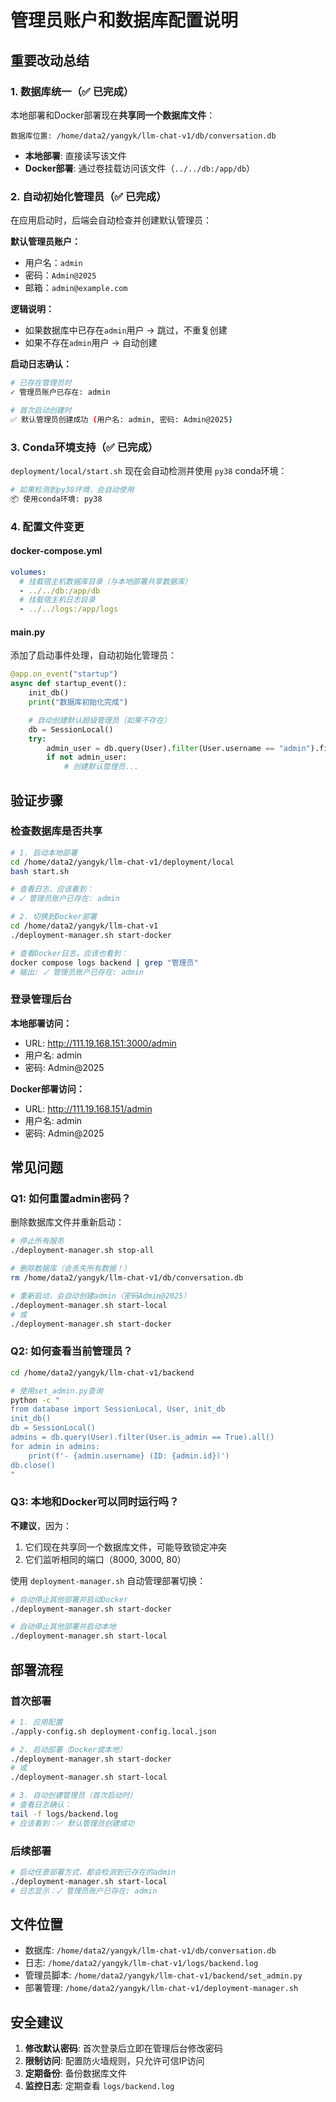 # 管理员账户和数据库配置说明

## 重要改动总结

### 1. 数据库统一（✅ 已完成）

本地部署和Docker部署现在**共享同一个数据库文件**：

```
数据库位置: /home/data2/yangyk/llm-chat-v1/db/conversation.db
```

- **本地部署**: 直接读写该文件
- **Docker部署**: 通过卷挂载访问该文件（`../../db:/app/db`）

### 2. 自动初始化管理员（✅ 已完成）

在应用启动时，后端会自动检查并创建默认管理员：

**默认管理员账户：**
- 用户名：`admin`
- 密码：`Admin@2025`
- 邮箱：`admin@example.com`

**逻辑说明：**
- 如果数据库中已存在`admin`用户 → 跳过，不重复创建
- 如果不存在`admin`用户 → 自动创建

**启动日志确认：**
```bash
# 已存在管理员时
✓ 管理员账户已存在: admin

# 首次启动创建时
✅ 默认管理员创建成功 (用户名: admin, 密码: Admin@2025)
```

### 3. Conda环境支持（✅ 已完成）

`deployment/local/start.sh` 现在会自动检测并使用 `py38` conda环境：

```bash
# 如果检测到py38环境，会自动使用
📦 使用conda环境: py38
```

### 4. 配置文件变更

#### docker-compose.yml
```yaml
volumes:
  # 挂载宿主机数据库目录（与本地部署共享数据库）
  - ../../db:/app/db
  # 挂载宿主机日志目录
  - ../../logs:/app/logs
```

#### main.py
添加了启动事件处理，自动初始化管理员：

```python
@app.on_event("startup")
async def startup_event():
    init_db()
    print("数据库初始化完成")

    # 自动创建默认超级管理员（如果不存在）
    db = SessionLocal()
    try:
        admin_user = db.query(User).filter(User.username == "admin").first()
        if not admin_user:
            # 创建默认管理员...
```

## 验证步骤

### 检查数据库是否共享

```bash
# 1. 启动本地部署
cd /home/data2/yangyk/llm-chat-v1/deployment/local
bash start.sh

# 查看日志，应该看到：
# ✓ 管理员账户已存在: admin

# 2. 切换到Docker部署
cd /home/data2/yangyk/llm-chat-v1
./deployment-manager.sh start-docker

# 查看Docker日志，应该也看到：
docker compose logs backend | grep "管理员"
# 输出: ✓ 管理员账户已存在: admin
```

### 登录管理后台

**本地部署访问：**
- URL: http://111.19.168.151:3000/admin
- 用户名: admin
- 密码: Admin@2025

**Docker部署访问：**
- URL: http://111.19.168.151/admin
- 用户名: admin
- 密码: Admin@2025

## 常见问题

### Q1: 如何重置admin密码？

删除数据库文件并重新启动：

```bash
# 停止所有服务
./deployment-manager.sh stop-all

# 删除数据库（会丢失所有数据！）
rm /home/data2/yangyk/llm-chat-v1/db/conversation.db

# 重新启动，会自动创建admin（密码Admin@2025）
./deployment-manager.sh start-local
# 或
./deployment-manager.sh start-docker
```

### Q2: 如何查看当前管理员？

```bash
cd /home/data2/yangyk/llm-chat-v1/backend

# 使用set_admin.py查询
python -c "
from database import SessionLocal, User, init_db
init_db()
db = SessionLocal()
admins = db.query(User).filter(User.is_admin == True).all()
for admin in admins:
    print(f'- {admin.username} (ID: {admin.id})')
db.close()
"
```

### Q3: 本地和Docker可以同时运行吗？

**不建议**，因为：
1. 它们现在共享同一个数据库文件，可能导致锁定冲突
2. 它们监听相同的端口（8000, 3000, 80）

使用 `deployment-manager.sh` 自动管理部署切换：

```bash
# 自动停止其他部署并启动Docker
./deployment-manager.sh start-docker

# 自动停止其他部署并启动本地
./deployment-manager.sh start-local
```

## 部署流程

### 首次部署

```bash
# 1. 应用配置
./apply-config.sh deployment-config.local.json

# 2. 启动部署（Docker或本地）
./deployment-manager.sh start-docker
# 或
./deployment-manager.sh start-local

# 3. 自动创建管理员（首次启动时）
# 查看日志确认：
tail -f logs/backend.log
# 应该看到：✅ 默认管理员创建成功
```

### 后续部署

```bash
# 启动任意部署方式，都会检测到已存在的admin
./deployment-manager.sh start-local
# 日志显示：✓ 管理员账户已存在: admin
```

## 文件位置

- 数据库: `/home/data2/yangyk/llm-chat-v1/db/conversation.db`
- 日志: `/home/data2/yangyk/llm-chat-v1/logs/backend.log`
- 管理员脚本: `/home/data2/yangyk/llm-chat-v1/backend/set_admin.py`
- 部署管理: `/home/data2/yangyk/llm-chat-v1/deployment-manager.sh`

## 安全建议

1. **修改默认密码**: 首次登录后立即在管理后台修改密码
2. **限制访问**: 配置防火墙规则，只允许可信IP访问
3. **定期备份**: 备份数据库文件
4. **监控日志**: 定期查看 `logs/backend.log`
